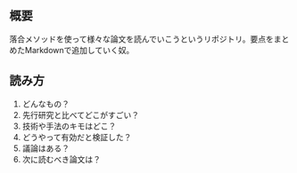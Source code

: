 ## 概要
落合メソッドを使って様々な論文を読んでいこうというリポジトリ。要点をまとめたMarkdownで追加していく奴。

## 読み方
1. どんなもの？
2. 先行研究と比べてどこがすごい？
3. 技術や手法のキモはどこ？
4. どうやって有効だと検証した？
5. 議論はある？
6. 次に読むべき論文は？
